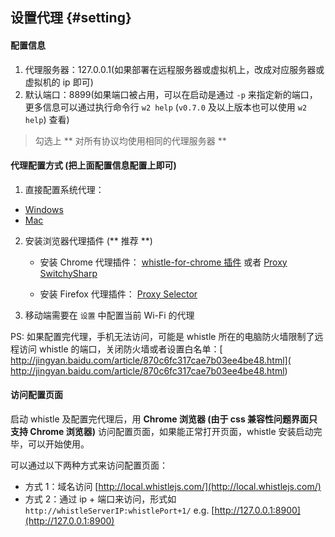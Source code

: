 ## 设置代理 {#setting}

#### 配置信息

1. 代理服务器：127.0.0.1(如果部署在远程服务器或虚拟机上，改成对应服务器或虚拟机的 ip 即可)
2. 默认端口：8899(如果端口被占用，可以在启动是通过 `-p` 来指定新的端口，更多信息可以通过执行命令行 `w2 help` (`v0.7.0` 及以上版本也可以使用 `w2 help`) 查看)

> 勾选上 ** 对所有协议均使用相同的代理服务器 **


#### 代理配置方式 (把上面配置信息配置上即可)

1. 直接配置系统代理：　
  * [Windows](http://jingyan.baidu.com/article/0aa22375866c8988cc0d648c.html)
  * [Mac](http://jingyan.baidu.com/article/a378c960849144b3282830dc.html)

2. 安装浏览器代理插件 (** 推荐 **)

	* 安装 Chrome 代理插件： [whistle-for-chrome 插件](https://github.com/avwo/whistle-for-chrome) 或者 [Proxy SwitchySharp](https://chrome.google.com/webstore/detail/proxy-switchysharp/dpplabbmogkhghncfbfdeeokoefdjegm)

	* 安装 Firefox 代理插件： [Proxy Selector](https://addons.mozilla.org/zh-cn/firefox/addon/proxy-selector/)

3. 移动端需要在 ` 设置 ` 中配置当前 Wi-Fi 的代理

PS: 如果配置完代理，手机无法访问，可能是 whistle 所在的电脑防火墙限制了远程访问 whistle 的端口，关闭防火墙或者设置白名单：[ http://jingyan.baidu.com/article/870c6fc317cae7b03ee4be48.html]( http://jingyan.baidu.com/article/870c6fc317cae7b03ee4be48.html)


#### 访问配置页面

启动 whistle 及配置完代理后，用 **Chrome 浏览器 (由于 css 兼容性问题界面只支持 Chrome 浏览器)** 访问配置页面，如果能正常打开页面，whistle 安装启动完毕，可以开始使用。

可以通过以下两种方式来访问配置页面：

* 方式 1：域名访问 [http://local.whistlejs.com/](http://local.whistlejs.com/)
* 方式 2：通过 ip + 端口来访问，形式如 `http://whistleServerIP:whistlePort+1/` e.g. [http://127.0.0.1:8900](http://127.0.0.1:8900)
